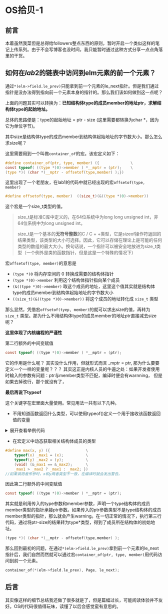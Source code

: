 # OS拾贝-1

## 前言

本着虽然我菜但是总得给followers整点东西的原则，暂时开启一个类似这样的笔记上传系列。由于不会写博客也没时间，我只能暂时通过这种方式分享一点点角落里的干货。

## 如何在$lab2$的链表中访问到elm元素的前一个元素？

通过`*(elm->field.le_prev)`只能拿到前一个元素的le_next指针。但是我们通过指针是没办法得到指向前一个元素本身的指针的。那么我们该如何做到这一点呢？

上面的问题其实可以转换为：**已知结构体type的成员member的地址ptr，求解结构体type的起始地址。**

总体的思路便是：type的起始地址 = ptr - size    (这里需要都转换为char *，因为它为单位字节)。

其中size是结构体type的成员member到结构体起始地址的字节数大小。那么怎么求size呢？

这里需要用到一个叫做`container_of`的宏。该宏定义如下：

```c
#define container_of(ptr, type, member) ({              \
const typeof( ((type *)0)->member ) *__mptr = (ptr);    \
(type *)( (char *)__mptr - offsetof(type,member) );})
```

这里出现了一个老朋友，在lab1的代码中就已经出现的宏`offsetof(type, member)`

```c
#define offsetof(type, member)  ((size_t)(&((type *)0)->member))
```

这个宏是一个size_t类型的值。

> size_t是标准C库中定义的，在64位系统中为long long unsigned int，非64位系统中为long unsigned int。
>
> size_t是一个基本的**无符号整数**的C / C + +类型，它是sizeof操作符返回的结果类型，该类型的大小可选择。因此，它可以存储在理论上是可能的任何类型的数组的最大大小。换句话说，一个指针可以被安全地放进为size_t类型（一个例外是类的函数指针，但是这是一个特殊的情况下）

宏`offsetof(type, member)`的意思是

- `(type *)0` 将内存空间的 0 转换成需要的结构体指针
- `(type *)0)->member` 利用这个结构体指针指向某个成员
- `(&((type *)0)->member)` 取这个成员的地址，这里这个值其实就是结构体type的成员member到结构体起始地址的字节数大小
- `((size_t)(&((type *)0)->member))` 将这个成员的地址转化成 `size_t` 类型

那么显然，凭借宏`offsetof(tyep, member)`的就可以求出size的值，再转为 `size_t` 类型。那为什么不用结构体type的成员member的地址ptr直接减去size呢？

**这里体现了内核编程的严谨性**

第二行额外的中间变赋值

```c
const typeof( ((type *)0)->member ) *__mptr = (ptr);  
```

它的作用是什么呢？ 其实没什么作用，但就形式而言 _mptr = ptr,  那为什么要要定义一个一样的变量呢？？？ 其实这正是内核人员的牛逼之处：如果开发者使用时输入的参数有问题：ptr与member类型不匹配，编译时便会有warnning， 但是如果去掉改行，那个就没有了，

**最后再说下typeof**

这个关键字在宏里面大量使用。常见用法一共有以下几种。

* 不用知道函数返回什么类型，可以使用typeof()定义一个用于接收该函数返回值的变量

<details>
  <summary>展开查看举例代码</summary>
  <pre><code> 
```c
#include <stdio.h>
#include <stdlib.h>
#include <string.h>
struct apple{
    int weight;
    int color;
};
struct apple *get_apple_info()
{
    struct apple *a1;
    a1 = malloc(sizeof(struct apple));
    if(a1 == NULL)
    {
        printf("malloc error.\n");
        return;
    }
    a1->weight = 2;
    a1->color = 1;
    return a1;
}
int main(int argc, char *argv[])
{
    typeof(get_apple_info()) r1;//定义一个变量r1,用于接收函数get_apple_info()返回的值，由于该函数返回的类型是：struct apple *，所以变量r1也是该类型。注意，函数不会执行。
    r1 = get_apple_info();
    printf("apple weight:%d\n", r1->weight);
    printf("apple color:%d\n", r1->color);
    return 0;
}
```
  </code></pre>
</details>


* 在宏定义中动态获取相关结构体成员的类型

```c
#define max(x, y) ({                \
    typeof(x) _max1 = (x);          \
    typeof(y) _max2 = (y);          \
    (void) (&_max1 == &_max2);      \
    _max1 > _max2 ? _max1 : _max2; })
//如果调用者传参时，x和y两者类型不一致，在编译时就会发出警告。
```

因此第二行额外的中间变赋值

```c
const typeof( ((type *)0)->member ) *__mptr = (ptr);  
```

其实就是利用传入的type参数和member参数，声明一个type结构体的成员member类型的指针承接ptr参数。如果传入的ptr参数类型不是type结构体的成员member类型的指针，那么就会产生warning。在一切正常的情况下，执行第三行代码，通过将ptr-size的结果转为type*类型，得到了成员所在结构体的初始地址。

```c
(type *)( (char *)__mptr - offsetof(type,member) );
```

那么回到最初的问题，在通过`*(elm->field.le_prev)`拿到前一个元素的le_next指针后，我们自然而然就可以通过宏`container_of(ptr, type, member)`用代码访问到前一个元素。

```c
container_of(*(elm->field.le_prev), Page, le_next);
```

## 后言

其实像这样的细节总结我还做了很多就是了，但是篇幅过长，可能阅读体验并不友好。OS的代码很值得玩味，读懂了以后会感觉蛮有意思的。
